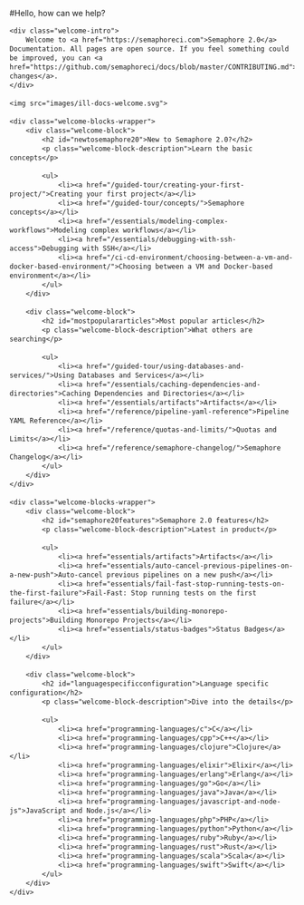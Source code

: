 #Hello, how can we help?

<div class="welcome-page">

    <div class="welcome-intro">
        Welcome to <a href="https://semaphoreci.com">Semaphore 2.0</a> Documentation. All pages are open source. If you feel something could be improved, you can <a href="https://github.com/semaphoreci/docs/blob/master/CONTRIBUTING.md">propose changes</a>.
    </div>

    <img src="images/ill-docs-welcome.svg">

    <div class="welcome-blocks-wrapper">
        <div class="welcome-block">
            <h2 id="newtosemaphore20">New to Semaphore 2.0?</h2>
            <p class="welcome-block-description">Learn the basic concepts</p>

            <ul>
                <li><a href="/guided-tour/creating-your-first-project/">Creating your first project</a></li>
                <li><a href="/guided-tour/concepts/">Semaphore concepts</a></li>
                <li><a href="/essentials/modeling-complex-workflows">Modeling complex workflows</a></li>
                <li><a href="/essentials/debugging-with-ssh-access">Debugging with SSH</a></li>
                <li><a href="/ci-cd-environment/choosing-between-a-vm-and-docker-based-environment/">Choosing between a VM and Docker-based environment</a></li>
            </ul>
        </div>

        <div class="welcome-block">
            <h2 id="mostpopulararticles">Most popular articles</h2>
            <p class="welcome-block-description">What others are searching</p>

            <ul>
                <li><a href="/guided-tour/using-databases-and-services/">Using Databases and Services</a></li>
                <li><a href="/essentials/caching-dependencies-and-directories">Caching Dependencies and Directories</a></li>
                <li><a href="/essentials/artifacts">Artifacts</a></li>
                <li><a href="/reference/pipeline-yaml-reference">Pipeline YAML Reference</a></li>
                <li><a href="/reference/quotas-and-limits/">Quotas and Limits</a></li>
                <li><a href="/reference/semaphore-changelog/">Semaphore Changelog</a></li>
            </ul>
        </div>
    </div>

    <div class="welcome-blocks-wrapper">
        <div class="welcome-block">
            <h2 id="semaphore20features">Semaphore 2.0 features</h2>
            <p class="welcome-block-description">Latest in product</p>

            <ul>
                <li><a href="essentials/artifacts">Artifacts</a></li>
                <li><a href="essentials/auto-cancel-previous-pipelines-on-a-new-push">Auto-cancel previous pipelines on a new push</a></li>
                <li><a href="essentials/fail-fast-stop-running-tests-on-the-first-failure">Fail-Fast: Stop running tests on the first failure</a></li>
                <li><a href="essentials/building-monorepo-projects">Building Monorepo Projects</a></li>
                <li><a href="essentials/status-badges">Status Badges</a></li>
            </ul>
        </div>

        <div class="welcome-block">
            <h2 id="languagespecificconfiguration">Language specific configuration</h2>
            <p class="welcome-block-description">Dive into the details</p>

            <ul>
                <li><a href="programming-languages/c">C</a></li>
                <li><a href="programming-languages/cpp">C++</a></li>
                <li><a href="programming-languages/clojure">Clojure</a></li>
                <li><a href="programming-languages/elixir">Elixir</a></li>
                <li><a href="programming-languages/erlang">Erlang</a></li>
                <li><a href="programming-languages/go">Go</a></li>
                <li><a href="programming-languages/java">Java</a></li>
                <li><a href="programming-languages/javascript-and-node-js">JavaScript and Node.js</a></li>
                <li><a href="programming-languages/php">PHP</a></li>
                <li><a href="programming-languages/python">Python</a></li>
                <li><a href="programming-languages/ruby">Ruby</a></li>
                <li><a href="programming-languages/rust">Rust</a></li>
                <li><a href="programming-languages/scala">Scala</a></li>
                <li><a href="programming-languages/swift">Swift</a></li>
            </ul>
        </div>
    </div>

</div>
